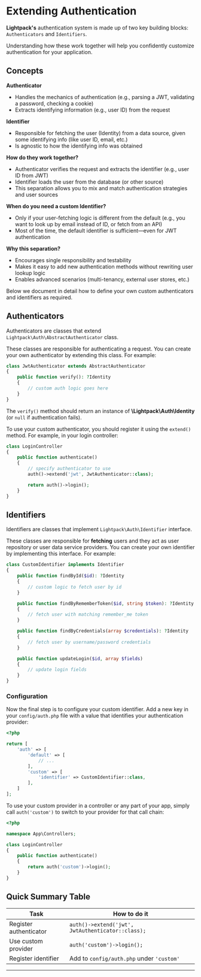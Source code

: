 # Extending Authentication

**Lightpack's** authentication system is made up of two key building blocks: `Authenticators` and `Identifiers`.

Understanding how these work together will help you confidently customize authentication for your application.

## Concepts

**Authenticator**
- Handles the mechanics of authentication (e.g., parsing a JWT, validating a password, checking a cookie)
- Extracts identifying information (e.g., user ID) from the request

**Identifier**
- Responsible for fetching the user (Identity) from a data source, given some identifying info (like user ID, email, etc.)
- Is agnostic to how the identifying info was obtained

**How do they work together?**
- Authenticator verifies the request and extracts the identifier (e.g., user ID from JWT)
- Identifier loads the user from the database (or other source)
- This separation allows you to mix and match authentication strategies and user sources

**When do you need a custom Identifier?**
- Only if your user-fetching logic is different from the default (e.g., you want to look up by email instead of ID, or fetch from an API)
- Most of the time, the default identifier is sufficient—even for JWT authentication

**Why this separation?**
- Encourages single responsibility and testability
- Makes it easy to add new authentication methods without rewriting user lookup logic
- Enables advanced scenarios (multi-tenancy, external user stores, etc.)

Below we document in detail how to define your own custom authenticators and identifiers as required.

## Authenticators

Authenticators are classes that extend `Lightpack\Auth\AbstractAuthenticator` class. 

These classes are responsible for authenticating a request. You can create your own authenticator by extending this class. For example:

```php
class JwtAuthenticator extends AbstractAuthenticator
{
    public function verify(): ?Identity
    {
        // custom auth logic goes here
    }
}
```

The `verify()` method should return an instance of **\Lightpack\Auth\Identity** (or `null` if authentication fails). 

To use your custom authenticator, you should register it using the `extend()` method. For example, in your login controller:

```php
class LoginController
{
    public function authenticate()
    {
        // specify authenticator to use
        auth()->extend('jwt', JwtAuthenticator::class);

        return auth()->login();
    }
}
```

## Identifiers

Identifiers are classes that implement `Lightpack\Auth\Identifier` interface.

These classes are responsible for **fetching** users and they act as user repository or user data service providers. You can create your own identifier by implementing this interface. For example:

```php
class CustomIdentifier implements Identifier
{
    public function findById($id): ?Identity
    {
        // custom logic to fetch user by id
    }

    public function findByRememberToken($id, string $token): ?Identity
    {
        // fetch user with matching remember_me token
    }

    public function findByCredentials(array $credentials): ?Identity
    {
        // fetch user by username/password credentials
    }

    public function updateLogin($id, array $fields)
    {
        // update login fields 
    }
}
```

### Configuration

Now the final step is to configure your custom identifier. Add a new key in your `config/auth.php` file with a value that identifies your authentication provider:

```php
<?php

return [
    'auth' => [
        'default' => [
            // ...
        ],
        'custom' => [
            'identifier' => CustomIdentifier::class,
        ],
    ]
];
```

To use your custom provider in a controller or any part of your app, simply call `auth('custom')` to switch to your provider for that call chain:

```php
<?php

namespace App\Controllers;

class LoginController
{
    public function authenticate()
    {
        return auth('custom')->login();
    }
}
```

## Quick Summary Table

| Task                    | How to do it                                           |
|-------------------------|--------------------------------------------------------|
| Register authenticator  | `auth()->extend('jwt', JwtAuthenticator::class);`      |
| Use custom provider     | `auth('custom')->login();`                             |
| Register identifier     | Add to `config/auth.php` under `'custom'`              |

---